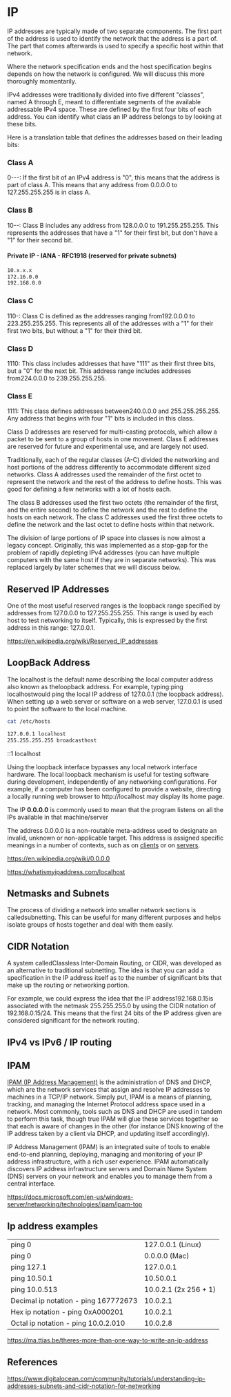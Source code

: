 # IP

IP addresses are typically made of two separate components. The first part of the address is used to identify the network that the address is a part of. The part that comes afterwards is used to specify a specific host within that network.

Where the network specification ends and the host specification begins depends on how the network is configured. We will discuss this more thoroughly momentarily.

IPv4 addresses were traditionally divided into five different "classes", named A through E, meant to differentiate segments of the available addressable IPv4 space. These are defined by the first four bits of each address. You can identify what class an IP address belongs to by looking at these bits.

Here is a translation table that defines the addresses based on their leading bits:

### Class A

0---: If the first bit of an IPv4 address is "0", this means that the address is part of class A. This means that any address from 0.0.0.0 to 127.255.255.255 is in class A.

### Class B

10--: Class B includes any address from 128.0.0.0 to 191.255.255.255. This represents the addresses that have a "1" for their first bit, but don't have a "1" for their second bit.

#### Private IP - IANA - RFC1918 (reserved for private subnets)

```bash
10.x.x.x
172.16.0.0
192.168.0.0
```

### Class C

110-: Class C is defined as the addresses ranging from192.0.0.0 to 223.255.255.255. This represents all of the addresses with a "1" for their first two bits, but without a "1" for their third bit.

### Class D

1110: This class includes addresses that have "111" as their first three bits, but a "0" for the next bit. This address range includes addresses from224.0.0.0 to 239.255.255.255.

### Class E

1111: This class defines addresses between240.0.0.0 and 255.255.255.255. Any address that begins with four "1" bits is included in this class.

Class D addresses are reserved for multi-casting protocols, which allow a packet to be sent to a group of hosts in one movement. Class E addresses are reserved for future and experimental use, and are largely not used.

Traditionally, each of the regular classes (A-C) divided the networking and host portions of the address differently to accommodate different sized networks. Class A addresses used the remainder of the first octet to represent the network and the rest of the address to define hosts. This was good for defining a few networks with a lot of hosts each.

The class B addresses used the first two octets (the remainder of the first, and the entire second) to define the network and the rest to define the hosts on each network. The class C addresses used the first three octets to define the network and the last octet to define hosts within that network.

The division of large portions of IP space into classes is now almost a legacy concept. Originally, this was implemented as a stop-gap for the problem of rapidly depleting IPv4 addresses (you can have multiple computers with the same host if they are in separate networks). This was replaced largely by later schemes that we will discuss below.

## Reserved IP Addresses

One of the most useful reserved ranges is the loopback range specified by addresses from 127.0.0.0 to 127.255.255.255. This range is used by each host to test networking to itself. Typically, this is expressed by the first address in this range: 127.0.0.1.

https://en.wikipedia.org/wiki/Reserved_IP_addresses

## LoopBack Address

The localhost is the default name describing the local computer address also known as theloopback address. For example, typing:ping localhostwould ping the local IP address of 127.0.0.1 (the loopback address). When setting up a web server or software on a web server, 127.0.0.1 is used to point the software to the local machine.

```bash
cat /etc/hosts

127.0.0.1 localhost
255.255.255.255 broadcasthost
```

::1 localhost

Using the loopback interface bypasses any local network interface hardware. The local loopback mechanism is useful for testing software during development, independently of any networking configurations. For example, if a computer has been configured to provide a website, directing a locally running web browser to http://localhost may display its home page.

The IP **0.0.0.0** is commonly used to mean that the program listens on all the IPs available in that machine/server

The address 0.0.0.0 is a non-routable meta-address used to designate an invalid, unknown or non-applicable target. This address is assigned specific meanings in a number of contexts, such as on [clients](https://en.wikipedia.org/wiki/Client_(computing)) or on [servers](https://en.wikipedia.org/wiki/Server_(computing)).

https://en.wikipedia.org/wiki/0.0.0.0

https://whatismyipaddress.com/localhost

## Netmasks and Subnets

The process of dividing a network into smaller network sections is calledsubnetting. This can be useful for many different purposes and helps isolate groups of hosts together and deal with them easily.

## CIDR Notation

A system calledClassless Inter-Domain Routing, or CIDR, was developed as an alternative to traditional subnetting. The idea is that you can add a specification in the IP address itself as to the number of significant bits that make up the routing or networking portion.

For example, we could express the idea that the IP address192.168.0.15is associated with the netmask 255.255.255.0 by using the CIDR notation of 192.168.0.15/24. This means that the first 24 bits of the IP address given are considered significant for the network routing.

## IPv4 vs IPv6 / IP routing

## IPAM

[IPAM (IP Address Management)](https://www.infoblox.com/products/ipam-dhcp/) is the administration of DNS and DHCP, which are the network services that assign and resolve IP addresses to machines in a TCP/IP network. Simply put, IPAM is a means of planning, tracking, and managing the Internet Protocol address space used in a network. Most commonly, tools such as DNS and DHCP are used in tandem to perform this task, though true IPAM will glue these services together so that each is aware of changes in the other (for instance DNS knowing of the IP address taken by a client via DHCP, and updating itself accordingly).

IP Address Management (IPAM) is an integrated suite of tools to enable end-to-end planning, deploying, managing and monitoring of your IP address infrastructure, with a rich user experience. IPAM automatically discovers IP address infrastructure servers and Domain Name System (DNS) servers on your network and enables you to manage them from a central interface.

https://docs.microsoft.com/en-us/windows-server/networking/technologies/ipam/ipam-top

## Ip address examples

|                                      |                       |
| ------------------------------------ | --------------------- |
| ping 0                               | 127.0.0.1 (Linux)     |
| ping 0                               | 0.0.0.0 (Mac)         |
| ping 127.1                           | 127.0.0.1             |
| ping 10.50.1                         | 10.50.0.1             |
| ping 10.0.513                        | 10.0.2.1 (2x 256 + 1) |
| Decimal ip notation - ping 167772673 | 10.0.2.1              |
| Hex ip notation - ping 0xA000201     | 10.0.2.1              |
| Octal ip notation - ping 10.0.2.010  | 10.0.2.8              |

https://ma.ttias.be/theres-more-than-one-way-to-write-an-ip-address

## References

https://www.digitalocean.com/community/tutorials/understanding-ip-addresses-subnets-and-cidr-notation-for-networking
